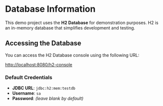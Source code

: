 # Database Information

This demo project uses the **H2 Database** for demonstration purposes. H2 is an in-memory database that simplifies development and testing.

## Accessing the Database

You can access the H2 Database console using the following URL:

[http://localhost:8080/h2-console](http://localhost:8080/h2-console)

### Default Credentials

- **JDBC URL**: `jdbc:h2:mem:testdb`
- **Username**: `sa`
- **Password**: *(leave blank by default)*
